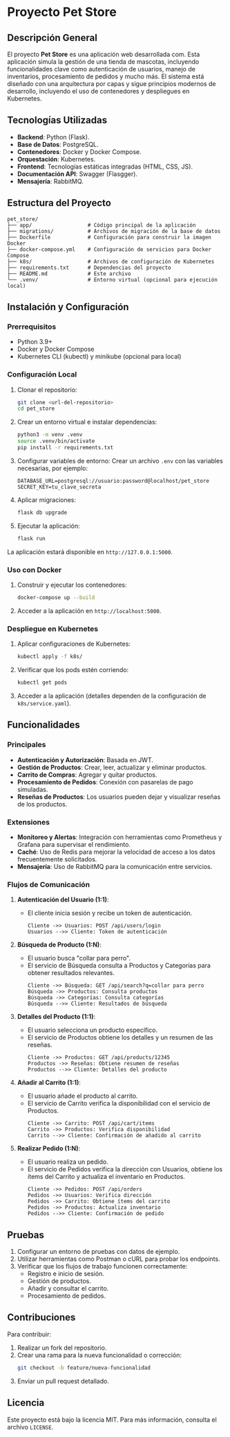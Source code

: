 # Proyecto Pet Store

## Descripción General
El proyecto **Pet Store** es una aplicación web desarrollada com. Esta aplicación simula la gestión de una tienda de mascotas, incluyendo funcionalidades clave como autenticación de usuarios, manejo de inventarios, procesamiento de pedidos y mucho más. El sistema está diseñado con una arquitectura por capas y sigue principios modernos de desarrollo, incluyendo el uso de contenedores y despliegues en Kubernetes.

## Tecnologías Utilizadas
- **Backend**: Python (Flask).
- **Base de Datos**: PostgreSQL.
- **Contenedores**: Docker y Docker Compose.
- **Orquestación**: Kubernetes.
- **Frontend**: Tecnologías estáticas integradas (HTML, CSS, JS).
- **Documentación API**: Swagger (Flasgger).
- **Mensajería**: RabbitMQ.

## Estructura del Proyecto

```
pet_store/
├── app/                  # Código principal de la aplicación
├── migrations/           # Archivos de migración de la base de datos
├── Dockerfile            # Configuración para construir la imagen Docker
├── docker-compose.yml    # Configuración de servicios para Docker Compose
├── k8s/                  # Archivos de configuración de Kubernetes
├── requirements.txt      # Dependencias del proyecto
├── README.md             # Este archivo
└── .venv/                # Entorno virtual (opcional para ejecución local)
```

## Instalación y Configuración

### Prerrequisitos
- Python 3.9+
- Docker y Docker Compose
- Kubernetes CLI (kubectl) y minikube (opcional para local)

### Configuración Local
1. Clonar el repositorio:
   ```bash
   git clone <url-del-repositorio>
   cd pet_store
   ```

2. Crear un entorno virtual e instalar dependencias:
   ```bash
   python3 -m venv .venv
   source .venv/bin/activate
   pip install -r requirements.txt
   ```

3. Configurar variables de entorno:
   Crear un archivo `.env` con las variables necesarias, por ejemplo:
   ```env
   DATABASE_URL=postgresql://usuario:password@localhost/pet_store
   SECRET_KEY=tu_clave_secreta
   ```

4. Aplicar migraciones:
   ```bash
   flask db upgrade
   ```

5. Ejecutar la aplicación:
   ```bash
   flask run
   ```

La aplicación estará disponible en `http://127.0.0.1:5000`.

### Uso con Docker
1. Construir y ejecutar los contenedores:
   ```bash
   docker-compose up --build
   ```

2. Acceder a la aplicación en `http://localhost:5000`.

### Despliegue en Kubernetes
1. Aplicar configuraciones de Kubernetes:
   ```bash
   kubectl apply -f k8s/
   ```

2. Verificar que los pods estén corriendo:
   ```bash
   kubectl get pods
   ```

3. Acceder a la aplicación (detalles dependen de la configuración de `k8s/service.yaml`).

## Funcionalidades

### Principales
- **Autenticación y Autorización**: Basada en JWT.
- **Gestión de Productos**: Crear, leer, actualizar y eliminar productos.
- **Carrito de Compras**: Agregar y quitar productos.
- **Procesamiento de Pedidos**: Conexión con pasarelas de pago simuladas.
- **Reseñas de Productos**: Los usuarios pueden dejar y visualizar reseñas de los productos.

### Extensiones
- **Monitoreo y Alertas**: Integración con herramientas como Prometheus y Grafana para supervisar el rendimiento.
- **Caché**: Uso de Redis para mejorar la velocidad de acceso a los datos frecuentemente solicitados.
- **Mensajería**: Uso de RabbitMQ para la comunicación entre servicios.

### Flujos de Comunicación
1. **Autenticación del Usuario (1:1)**:
   - El cliente inicia sesión y recibe un token de autenticación.
     ```
     Cliente ->> Usuarios: POST /api/users/login
     Usuarios -->> Cliente: Token de autenticación
     ```

2. **Búsqueda de Producto (1:N)**:
   - El usuario busca "collar para perro".
   - El servicio de Búsqueda consulta a Productos y Categorías para obtener resultados relevantes.
     ```
     Cliente ->> Búsqueda: GET /api/search?q=collar para perro
     Búsqueda ->> Productos: Consulta productos
     Búsqueda ->> Categorías: Consulta categorías
     Búsqueda -->> Cliente: Resultados de búsqueda
     ```

3. **Detalles del Producto (1:1)**:
   - El usuario selecciona un producto específico.
   - El servicio de Productos obtiene los detalles y un resumen de las reseñas.
     ```
     Cliente ->> Productos: GET /api/products/12345
     Productos ->> Reseñas: Obtiene resumen de reseñas
     Productos -->> Cliente: Detalles del producto
     ```

4. **Añadir al Carrito (1:1)**:
   - El usuario añade el producto al carrito.
   - El servicio de Carrito verifica la disponibilidad con el servicio de Productos.
     ```
     Cliente ->> Carrito: POST /api/cart/items
     Carrito ->> Productos: Verifica disponibilidad
     Carrito -->> Cliente: Confirmación de añadido al carrito
     ```

5. **Realizar Pedido (1:N)**:
   - El usuario realiza un pedido.
   - El servicio de Pedidos verifica la dirección con Usuarios, obtiene los ítems del Carrito y actualiza el inventario en Productos.
     ```
     Cliente ->> Pedidos: POST /api/orders
     Pedidos ->> Usuarios: Verifica dirección
     Pedidos ->> Carrito: Obtiene ítems del carrito
     Pedidos ->> Productos: Actualiza inventario
     Pedidos -->> Cliente: Confirmación de pedido
     ```

## Pruebas
1. Configurar un entorno de pruebas con datos de ejemplo.
2. Utilizar herramientas como Postman o cURL para probar los endpoints.
3. Verificar que los flujos de trabajo funcionen correctamente:
   - Registro e inicio de sesión.
   - Gestión de productos.
   - Añadir y consultar el carrito.
   - Procesamiento de pedidos.

## Contribuciones
Para contribuir:
1. Realizar un fork del repositorio.
2. Crear una rama para la nueva funcionalidad o corrección:
   ```bash
   git checkout -b feature/nueva-funcionalidad
   ```
3. Enviar un pull request detallado.

## Licencia
Este proyecto está bajo la licencia MIT. Para más información, consulta el archivo `LICENSE`.


